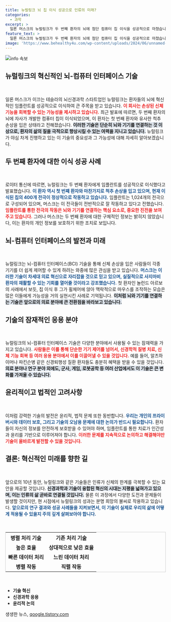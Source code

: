 ```yaml
---
title: 뉴럴링크 뇌 칩 이식 성공으로 인류의 미래?
categories:
  - 과학
excerpt: >
  일론 머스크의 뉴럴링크가 두 번째 환자의 뇌에 첨단 컴퓨터 칩 이식을 성공적으로 마쳤습니다! 이 혁신적인 기술은 팔다리를 이동하지 못하는 환자에게 새로운 희망을 선사하는데, 그 결과는 인상적입니다. 자세한 내용을 확인해보세요!
feature_text: >
  일론 머스크의 뉴럴링크가 두 번째 환자의 뇌에 첨단 컴퓨터 칩 이식을 성공적으로 마쳤습니다! 이 혁신적인 기술은 팔다리를 이동하지 못하는 환자에게 새로운 희망을 선사하는데, 그 결과는 인상적입니다. 자세한 내용을 확인해보세요!
image: 'https://www.behealthy4u.com/wp-content/uploads/2024/06/unnamed-file.png'
---
```


<p><img src="https://www.behealthy4u.com/wp-content/uploads/2024/06/unnamed-file.png" alt="info 속보" /></p>

<h2 data-ke-size="size26">뉴럴링크의 혁신적인 뇌-컴퓨터 인터페이스 기술</h2>

<p data-ke-size="size16">&nbsp;</p>

<p data-ke-size="size16">일론 머스크가 이끄는 테슬라의 뇌신경과학 스타트업인 뉴럴링크는 환자들의 뇌에 혁신적인 임플란트를 성공적으로 이식하여 큰 주목을 받고 있습니다. <b><span style="color: #ee2323;">이 회사는 손상된 신체 기능을 회복할 수 있는 가능성을 제시하고 있습니다.</span></b> 최근 발표에 따르면, 두 번째 환자의 뇌에 자사가 개발한 컴퓨터 칩이 이식되었으며, 이 환자는 첫 번째 환자와 유사한 척추 손상을 입은 상태라고 전해졌습니다. <b><span style="background-color: #21538527;">이러한 기술은 단순히 뇌와 기기를 연결하는 것 이상으로, 환자의 삶의 질을 극적으로 향상시킬 수 있는 여력을 지니고 있습니다.</span></b> 뉴럴링크가 야심 차게 진행하고 있는 이 기술의 중요성과 그 가능성에 대해 자세히 알아보겠습니다.</p>

<h2 data-ke-size="size26">두 번째 환자에 대한 이식 성공 사례</h2>

<p data-ke-size="size16">&nbsp;</p>

<p data-ke-size="size16">로이터 통신에 따르면, 뉴럴링크는 두 번째 환자에게 임플란트를 성공적으로 이식했다고 발표했습니다. <b><span style="color: #1a5490;">이 환자 역시 첫 번째 환자와 마찬가지로 척추 손상을 입고 있으며, 현재 이식된 칩의 400개 전극이 정상적으로 작동하고 있습니다.</span></b> 임플란트는 1,024개의 전극으로 구성되어 있으며, 머스크는 이 전극들이 전반적으로 잘 작동하고 있다고 전했습니다. <b><span style="color: #ee2323;">임플란트를 통한 전극의 작동은 뇌와 기기를 연결하는 핵심 요소로, 중요한 진전을 보여주고 있습니다.</span></b> 그러나 머스크는 두 번째 환자에 대한 구체적인 정보는 밝히지 않았습니다, 이는 환자의 개인 정보를 보호하기 위한 조치로 보입니다.</p>

<h2 data-ke-size="size26">뇌-컴퓨터 인터페이스의 발전과 미래</h2>

<p data-ke-size="size16">&nbsp;</p>

<p data-ke-size="size16">뉴럴링크는 뇌-컴퓨터 인터페이스(BCI) 기술을 통해 신체 손상을 입은 사람들이 각종 기기를 더 쉽게 제어할 수 있게 하려는 와중에 많은 관심을 받고 있습니다. <b><span style="color: #1a5490;">머스크는 이러한 기술이 차세대 의료 혁신으로 자리잡을 것으로 믿고 있으며, 실질적으로 사지마비 환자의 재활할 수 있는 기회를 열어줄 것이라고 강조했습니다.</span></b> 첫 환자인 놀런드 아르보의 사례에서 보듯, 칩 이식 후 그가 휠체어에 앉아 맥락적으로 마우스를 조작하는 모습은 많은 이들에게 가능성을 거의 실현시킨 사례로 기억됩니다. <b><span style="background-color: #21538527;">이처럼 뇌와 기기를 연결하는 기술은 앞으로의 의료 분야에 큰 전환점을 바라보고 있습니다.</span></b></p>

<h2 data-ke-size="size26">기술의 잠재적인 응용 분야</h2>

<p data-ke-size="size16">&nbsp;</p>

<p data-ke-size="size16">뉴럴링크의 뇌-컴퓨터 인터페이스 기술은 다양한 분야에서 사용될 수 있는 잠재력을 가지고 있습니다. <b><span style="color: #ee2323;">사람들은 이를 통해 단순한 기기 제어를 넘어서, 신경학적 질병 치료, 신체 기능 회복 등 여러 응용 분야에서 이를 이끌어낼 수 있을 것입니다.</span></b> 예를 들어, 알츠하이머나 파킨슨병 같은 신경퇴행성 질환 환자들도 충분히 혜택을 받을 수 있을 것입니다. <b><span style="background-color: #21538527;">의료 분야나 연구 분야 외에도, 군사, 게임, 로봇공학 등 여러 산업에서도 이 기술은 큰 변화를 가져올 수 있습니다.</span></b></p>

<h2 data-ke-size="size26">윤리적이고 법적인 고려사항</h2>

<p data-ke-size="size16">&nbsp;</p>

<p data-ke-size="size16">이처럼 강력한 기술의 발전은 윤리적, 법적 문제 또한 동반합니다. <b><span style="color: #1a5490;">우리는 개인의 프라이버시와 데이터 보호, 그리고 기술의 오남용 문제에 대한 논의가 반드시 필요합니다.</span></b> 환자들이 자신의 정보를 안전하게 보호받을 수 있어야 하며, 임플란트를 통한 치료가 인간성과 윤리를 기반으로 이루어져야 합니다. <b><span style="color: #ee2323;">이러한 문제를 지속적으로 논의하고 해결해야만 기술이 올바르게 발전할 수 있을 것입니다.</span></b></p>

<h2 data-ke-size="size26">결론: 혁신적인 미래를 향한 길</h2>

<p data-ke-size="size16">&nbsp;</p>

<p data-ke-size="size16">앞으로의 10년 동안, 뉴럴링크와 같은 기술들은 인류가 신체의 한계를 극복할 수 있는 묘안을 제공할 것입니다. <b><span style="background-color: #21538527;">신경과학과 기술이 융합된 혁신의 시대는 지평을 넓혀가고 있으며, 이는 인류의 삶 곧바로 연결될 것입니다.</span></b> 물론 이 과정에서 다양한 도전과 문제들이 발생할 것이지만, 현 시점에서 뉴럴링크의 성과는 분명 희망의 불씨로 작용하고 있습니다. <b><span style="color: #1a5490;">앞으로의 연구 결과와 성공 사례들을 지켜보면서, 이 기술이 실제로 우리의 삶에 어떻게 적용될 수 있을지 주의 깊게 살펴보아야 합니다.</span></b></p>

<p data-ke-size="size16">&nbsp;</p>

<table style="width: 100%; border: 1px solid #ccc;">
    <tr>
        <th style="text-align: center;">병렬 처리 기술</th>
        <th style="text-align: center;">기존 처리 기술</th>
    </tr>
    <tr>
        <td style="text-align: center; height: 17px;"><b>높은 효율 </b></td>
        <td style="text-align: center; height: 17px;"><b>상대적으로 낮은 효율</b></td>
    </tr>
    <tr>
        <td style="text-align: center; height: 17px;"><b>빠른 데이터 처리</b></td>
        <td style="text-align: center; height: 17px;"><b>느린 데이터 처리</b></td>
    </tr>
    <tr>
        <td style="text-align: center; height: 17px;"><b>병렬 작동</b></td>
        <td style="text-align: center; height: 17px;"><b>직렬 작동</b></td>
    </tr>
</table>

<p data-ke-size="size16">&nbsp;</p>

<ul>
    <li><b>기술 혁신</b></li>
    <li><b>신경과학 응용</b></li>
    <li><b>윤리적 논의</b></li>
</ul>
생생한 뉴스, <a href="https://qoogle.tistory.com" rel="dofollow">qoogle.tistory.com</a>


